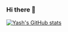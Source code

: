### Hi there 👋

<!--
**yash06112002/yash06112002** is a ✨ _special_ ✨ repository because its `README.md` (this file) appears on your GitHub profile.

Here are some ideas to get you started:

- 🔭 I’m currently working on ...
- 🌱 I’m currently learning ...
- 👯 I’m looking to collaborate on ...
- 🤔 I’m looking for help with ...
- 💬 Ask me about ...
- 📫 How to reach me: ...
- 😄 Pronouns: ...
- ⚡ Fun fact: ...
-->
[![Yash's GitHub stats](https://github-readme-stats.vercel.app/api?username=yash06112002)](https://github.com/yash06112002/github-readme-stats)
<!-- ![Yash's GitHub stats](https://github-readme-stats.vercel.app/api?username=yash06112002&hide=contribs,prs) -->
